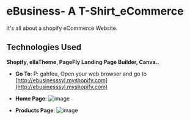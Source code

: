 # eBusiness- A T-Shirt_eCommerce
It's all about a shopify eCommerce Website.

## Technologies Used
**Shopify, ellaTheme,  PageFly Landing Page Builder, Canva..**
- **Go To**:
   P: gahfeu, Open your web browser and go to [http://ebusinesssyl.myshopify.com](http://ebusinesssyl.myshopify.com)

- **Home Page**:
![image](https://github.com/shahidulalam447/eBusinessFor_tShirt_eCommerce/blob/master/eBusinessHome.png)


- **Products Page**:
![image](https://github.com/shahidulalam447/eBusinessFor_tShirt_eCommerce/blob/master/eBusinessProducts.png)
